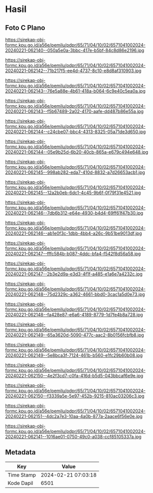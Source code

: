 # Hasil

## Foto C Plano

https://sirekap-obj-formc.kpu.go.id/a56e/pemilu/pdpr/65/71/04/10/02/6571041002024-20240221-062140--050a5e0a-3bbc-417e-b5bf-84c8d86e2196.jpg

https://sirekap-obj-formc.kpu.go.id/a56e/pemilu/pdpr/65/71/04/10/02/6571041002024-20240221-062142--71b217f5-ee4d-4737-8c10-e8d8af310903.jpg

https://sirekap-obj-formc.kpu.go.id/a56e/pemilu/pdpr/65/71/04/10/02/6571041002024-20240221-062143--76e5a88e-4b61-418a-b064-6c9e40c5ea0a.jpg

https://sirekap-obj-formc.kpu.go.id/a56e/pemilu/pdpr/65/71/04/10/02/6571041002024-20240221-062143--f5b67489-2a02-4170-aafe-dd487b86e55a.jpg

https://sirekap-obj-formc.kpu.go.id/a56e/pemilu/pdpr/65/71/04/10/02/6571041002024-20240221-062144--c24cbe07-bbc4-4313-8325-05a71de3d650.jpg

https://sirekap-obj-formc.kpu.go.id/a56e/pemilu/pdpr/65/71/04/10/02/6571041002024-20240221-062144--05e9b25d-6b20-40cb-865a-e679c494e648.jpg

https://sirekap-obj-formc.kpu.go.id/a56e/pemilu/pdpr/65/71/04/10/02/6571041002024-20240221-062145--998ab282-eda7-410d-8832-a7d26653acb1.jpg

https://sirekap-obj-formc.kpu.go.id/a56e/pemilu/pdpr/65/71/04/10/02/6571041002024-20240221-062145--12a2b0eb-6dc1-4c45-9b6f-0f79f31e4521.jpg

https://sirekap-obj-formc.kpu.go.id/a56e/pemilu/pdpr/65/71/04/10/02/6571041002024-20240221-062146--7db6b312-e64e-4930-b4d4-69ff61f47b30.jpg

https://sirekap-obj-formc.kpu.go.id/a56e/pemilu/pdpr/65/71/04/10/02/6571041002024-20240221-062146--ab1e0f3c-1dbb-4bb4-a26c-9b51be9013df.jpg

https://sirekap-obj-formc.kpu.go.id/a56e/pemilu/pdpr/65/71/04/10/02/6571041002024-20240221-062147--fffc584b-b087-4ddc-bfa4-f542f8d56a58.jpg

https://sirekap-obj-formc.kpu.go.id/a56e/pemilu/pdpr/65/71/04/10/02/6571041002024-20240221-062147--2b3e2d9a-e3d3-4f1f-a485-e1a6e7a4232c.jpg

https://sirekap-obj-formc.kpu.go.id/a56e/pemilu/pdpr/65/71/04/10/02/6571041002024-20240221-062148--75d2329c-a362-4661-bbd0-3cac1a5d0e73.jpg

https://sirekap-obj-formc.kpu.go.id/a56e/pemilu/pdpr/65/71/04/10/02/6571041002024-20240221-062148--fa428e87-e6a6-4189-8779-1d7fe4b8a728.jpg

https://sirekap-obj-formc.kpu.go.id/a56e/pemilu/pdpr/65/71/04/10/02/6571041002024-20240221-062149--65a3620d-5090-477c-aac2-8b0156fcbfb8.jpg

https://sirekap-obj-formc.kpu.go.id/a56e/pemilu/pdpr/65/71/04/10/02/6571041002024-20240221-062149--5e8bca3f-7124-461b-b560-e1fc29b60b08.jpg

https://sirekap-obj-formc.kpu.go.id/a56e/pemilu/pdpr/65/71/04/10/02/6571041002024-20240221-062150--4e2f3cd7-c0fa-416d-b5d5-043bbcaf6e9e.jpg

https://sirekap-obj-formc.kpu.go.id/a56e/pemilu/pdpr/65/71/04/10/02/6571041002024-20240221-062150--f3339a5e-5e97-452b-9215-810ac03206c3.jpg

https://sirekap-obj-formc.kpu.go.id/a56e/pemilu/pdpr/65/71/04/10/02/6571041002024-20240221-062151--4dc2a7e3-10aa-4a0b-877a-2aace6f56e0e.jpg

https://sirekap-obj-formc.kpu.go.id/a56e/pemilu/pdpr/65/71/04/10/02/6571041002024-20240221-062141--1016ae01-0750-49c0-a038-ccf85105337a.jpg


## Metadata

| Key        | Value               |
| ---------- | ------------------- |
| Time Stamp | 2024-02-21 07:03:18 |
| Kode Dapil | 6501                |




